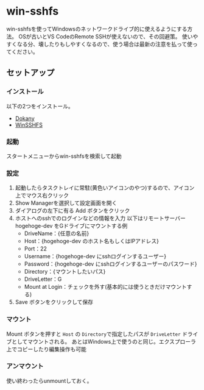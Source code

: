 # win-sshfs

win-sshfsを使ってWindowsのネットワークドライブ的に使えるようにする方法。
OSが古いとVS CodeのRemote SSHが使えないので、その回避策。
使いやすくなる分、壊したりもしやすくなるので、使う場合は最新の注意を払って使ってください。

## セットアップ

### インストール

以下の2つをインストール。

* [Dokany](https://github.com/dokan-dev/dokany/releases/download/v1.0.0/DokanSetup-1.0.0.5000.exe)
* [WinSSHFS](https://github.com/feo-cz/win-sshfs/releases/download/1.6.1/WinSSHFS-1.6.1.13-devel.msi)

### 起動

スタートメニューからwin-sshfsを検索して起動

### 設定

1. 起動したらタスクトレイに常駐(黄色いアイコンのやつ)するので、アイコン上でマウス右クリック
2. Show Managerを選択して設定画面を開く
3. ダイアログの左下に有る Add ボタンをクリック
4. ホストへのsshでのログインなどの情報を入力
以下はリモートサーバー hogehoge-dev をGドライブにマウントする例
    * DriveName：{任意の名前}
    * Host：{hogehoge-dev のホスト名もしくはIPアドレス}
    * Port：22
    * Username：{hogehoge-dev にsshログインするユーザー}
    * Password：{hogehoge-dev にsshログインするユーザーのパスワード}
    * Directory：{マウントしたいパス}
    * DriveLetter：G
    * Mount at Login：チェックを外す(基本的には使うときだけマウントする)
5. Save ボタンをクリックして保存

### マウント

Mount ボタンを押すと `Host` の `Directory`で指定したパスが `DriveLetter` ドライブとしてマウントされる。
あとはWindows上で使うのと同じ。エクスプローラ上でコピーしたり編集操作も可能

### アンマウント

使い終わったらunmountしておく。